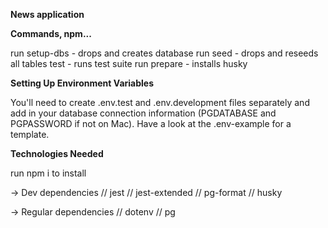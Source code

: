 **News application**

**Commands, npm...**

run setup-dbs - drops and creates database
run seed - drops and reseeds all tables
test - runs test suite
run prepare - installs husky

**Setting Up Environment Variables**

You'll need to create .env.test and .env.development files separately and add in your database connection information (PGDATABASE and PGPASSWORD if not on Mac). Have a look at the .env-example for a template.

**Technologies Needed**

run npm i to install

-> Dev dependencies
// jest
// jest-extended
// pg-format
// husky

-> Regular dependencies
// dotenv
// pg
